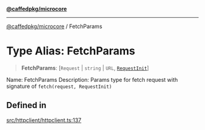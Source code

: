 [**@caffedpkg/microcore**](../README.md)

***

[@caffedpkg/microcore](../globals.md) / FetchParams

# Type Alias: FetchParams

> **FetchParams**: [`Request` \| `string` \| `URL`, [`RequestInit`](RequestInit.md)]

Name: FetchParams
Description: Params type for fetch request with signature of `fetch(request, RequestInit)`

## Defined in

[src/httpclient/httpclient.ts:137](https://github.com/caffed/microcore/blob/3444f5042af4893783a848f270124aa74f8db032/src/httpclient/httpclient.ts#L137)
